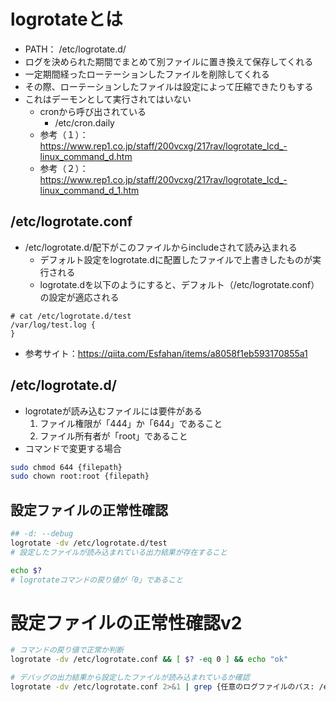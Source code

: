 # logrotateとは
- PATH： /etc/logrotate.d/
- ログを決められた期間でまとめて別ファイルに置き換えて保存してくれる
- 一定期間経ったローテーションしたファイルを削除してくれる
- その際、ローテーションしたファイルは設定によって圧縮できたりもする
- これはデーモンとして実行されてはいない
  - cronから呼び出されている
    - /etc/cron.daily
  - 参考（１）：https://www.rep1.co.jp/staff/200vcxg/217rav/logrotate_lcd_-linux_command_d.htm
  - 参考（２）：https://www.rep1.co.jp/staff/200vcxg/217rav/logrotate_lcd_-linux_command_d_1.htm


## /etc/logrotate.conf
- /etc/logrotate.d/配下がこのファイルからincludeされて読み込まれる
  - デフォルト設定をlogrotate.dに配置したファイルで上書きしたものが実行される
  - logrotate.dを以下のようにすると、デフォルト（/etc/logrotate.conf）の設定が適応される
```
# cat /etc/logrotate.d/test 
/var/log/test.log {
}
```
- 参考サイト：https://qiita.com/Esfahan/items/a8058f1eb593170855a1

## /etc/logrotate.d/
- logrotateが読み込むファイルには要件がある
  1. ファイル権限が「444」か「644」であること
  2. ファイル所有者が「root」であること
- コマンドで変更する場合
```sh
sudo chmod 644 {filepath}
sudo chown root:root {filepath}
```

## 設定ファイルの正常性確認
```sh
## -d: --debug
logrotate -dv /etc/logrotate.d/test
# 設定したファイルが読み込まれている出力結果が存在すること

echo $? 
# logrotateコマンドの戻り値が「0」であること
```

# 設定ファイルの正常性確認v2
```sh
# コマンドの戻り値で正常か判断
logrotate -dv /etc/logrotate.conf && [ $? -eq 0 ] && echo "ok"

# デバッグの出力結果から設定したファイルが読み込まれているか確認
logrotate -dv /etc/logrotate.conf 2>&1 | grep {任意のログファイルのパス: /etc/logrotate.d/test}
```
